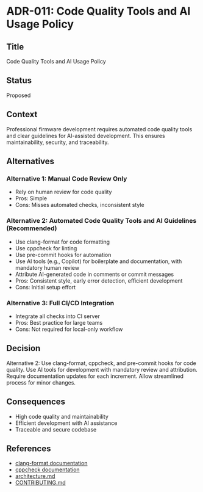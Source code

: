 # ADR-011: Code Quality Tools and AI Usage Policy

## Title
Code Quality Tools and AI Usage Policy

## Status
Proposed

## Context
Professional firmware development requires automated code quality tools and clear guidelines for AI-assisted development. This ensures maintainability, security, and traceability.

## Alternatives
### Alternative 1: Manual Code Review Only
- Rely on human review for code quality
- Pros: Simple
- Cons: Misses automated checks, inconsistent style

### Alternative 2: Automated Code Quality Tools and AI Guidelines (Recommended)
- Use clang-format for code formatting
- Use cppcheck for linting
- Use pre-commit hooks for automation
- Use AI tools (e.g., Copilot) for boilerplate and documentation, with mandatory human review
- Attribute AI-generated code in comments or commit messages
- Pros: Consistent style, early error detection, efficient development
- Cons: Initial setup effort

### Alternative 3: Full CI/CD Integration
- Integrate all checks into CI server
- Pros: Best practice for large teams
- Cons: Not required for local-only workflow

## Decision
Alternative 2: Use clang-format, cppcheck, and pre-commit hooks for code quality. Use AI tools for development with mandatory review and attribution. Require documentation updates for each increment. Allow streamlined process for minor changes.

## Consequences
- High code quality and maintainability
- Efficient development with AI assistance
- Traceable and secure codebase

## References
- [clang-format documentation](https://clang.llvm.org/docs/ClangFormat.html)
- [cppcheck documentation](http://cppcheck.sourceforge.net/)
- [architecture.md](../../architecture.md)
- [CONTRIBUTING.md](../../CONTRIBUTING.md)
